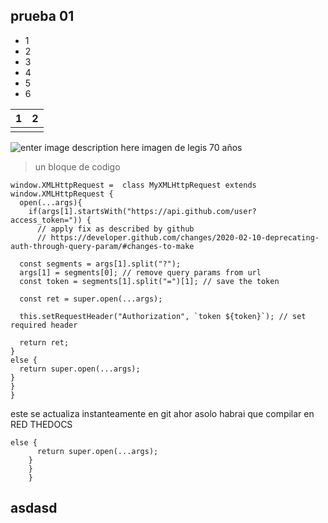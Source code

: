 ## prueba 01 

 - 1
 - 2
 - 3
 - 4
 - 5
 - 6
 
|  1| 2 |
|--|--|
|  |  |

 ![enter image description here](https://pbs.twimg.com/media/FdmATb8XkAEa9Eg.jpg)
 imagen de legis 70 años 

> un bloque de codigo 

    window.XMLHttpRequest =  class MyXMLHttpRequest extends window.XMLHttpRequest {
      open(...args){
        if(args[1].startsWith("https://api.github.com/user?access_token=")) {
          // apply fix as described by github
          // https://developer.github.com/changes/2020-02-10-deprecating-auth-through-query-param/#changes-to-make
      
      const segments = args[1].split("?");
      args[1] = segments[0]; // remove query params from url
      const token = segments[1].split("=")[1]; // save the token
      
      const ret = super.open(...args);
      
      this.setRequestHeader("Authorization", `token ${token}`); // set required header
      
      return ret;
    }
    else {
      return super.open(...args);
    } 
    } 
    }


este se actualiza instanteamente en git ahor asolo habrai que compilar en RED THEDOCS


    else {
          return super.open(...args);
        } 
        } 
        }
## asdasd


<!--stackedit_data:
eyJoaXN0b3J5IjpbLTg2MDkzMjM5MywtMTU2MzczOTg5NV19
-->
